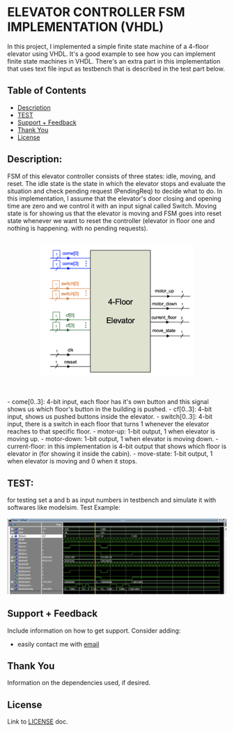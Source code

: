 # ELEVATOR CONTROLLER FSM IMPLEMENTATION (VHDL)
In this project, I implemented a simple finite state machine of a 4-floor elevator using VHDL. It's a good example to see how you can implement finite state machines in VHDL. There's an extra part in this implementation that uses text file input as testbench that is described in the test part below.

## Table of Contents
- [Description](#description)
- [TEST](#test)
- [Support + Feedback](#support--feedback)
- [Thank You](#thank-you)
- [License](#license)

## Description:
FSM of this elevator controller consists of three states: idle, moving, and reset. The idle state is the state in which the elevator stops and evaluate the situation and check pending request (PendingReq) to decide what to do. In this implementation, I assume that the elevator's door closing and opening time are zero and we control it with an input signal called Switch. Moving state is for showing us that the elevator is moving and FSM goes into reset state whenever we want to reset the controller (elevator in floor one and nothing is happening. with no pending requests).
<br></br>
<p align="center">
<img src="https://github.com/mrezaamini/Elevator-controller-FSM/blob/main/assets/elevator.png" alt="4-level elevator" width="350" />
</p>
<br></br>
- come[0..3]: 4-bit input, each floor has it's own button and this signal shows us which floor's button in the building is pushed.
- cf[0..3]: 4-bit input, shows us pushed buttons inside the elevator.
- switch[0..3]: 4-bit input, there is a switch in each floor that turns 1 whenever the elevator reaches to that specific floor.
- motor-up: 1-bit output, 1 when elevator is moving up.
- motor-down: 1-bit output, 1 when elevator is moving down.
- current-floor: in this implementation is 4-bit output that shows which floor is elevator in (for showing it inside the cabin).
- move-state: 1-bit output, 1 when elevator is moving and 0 when it stops.

## TEST:
for testing set a and b as input numbers in testbench and simulate it with softwares like modelsim. 
Test Example:
<br></br>
![modelsim test example](https://github.com/mrezaamini/Serial-Adder/blob/main/test.png)

## Support + Feedback

Include information on how to get support. Consider adding:
- easily contact me with [email](aminiamini433@yahoo.fr)

## Thank You

Information on the dependencies used, if desired.

## License
Link to [LICENSE](LICENSE) doc.
